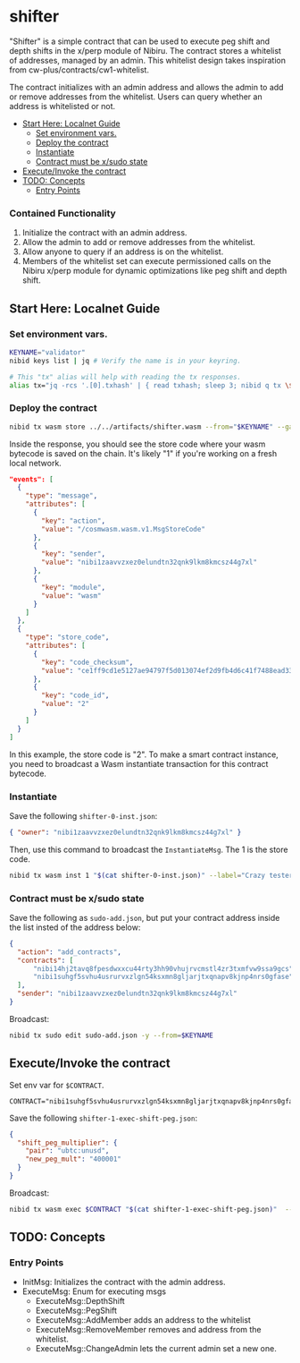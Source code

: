 # shifter 

"Shifter" is a simple contract that can be used to execute peg shift and
depth shifts in the x/perp module of Nibiru. The contract stores a whitelist
of addresses, managed by an admin. This whitelist design takes inspiration
from cw-plus/contracts/cw1-whitelist.

The contract initializes with an admin address and allows the admin to add
or remove addresses from the whitelist. Users can query whether an address
is whitelisted or not.

- [Start Here: Localnet Guide](#start-here-localnet-guide)
  - [Set environment vars.](#set-environment-vars)
  - [Deploy the contract](#deploy-the-contract)
  - [Instantiate](#instantiate)
  - [Contract must be x/sudo state](#contract-must-be-xsudo-state)
- [Execute/Invoke the contract](#executeinvoke-the-contract)
- [TODO: Concepts](#todo-concepts)
  - [Entry Points](#entry-points)

### Contained Functionality

1. Initialize the contract with an admin address.
2. Allow the admin to add or remove addresses from the whitelist.
3. Allow anyone to query if an address is on the whitelist.
4. Members of the whitelist set can execute permissioned calls on the Nibiru
   x/perp module for dynamic optimizations like peg shift and depth shift.


## Start Here: Localnet Guide

### Set environment vars.
```bash
KEYNAME="validator"
nibid keys list | jq # Verify the name is in your keyring.

# This "tx" alias will help with reading the tx responses.
alias tx="jq -rcs '.[0].txhash' | { read txhash; sleep 3; nibid q tx \$txhash | jq '{txhash, height, code, logs, tx, gas_wanted, gas_used}' >> out.json}"
```

### Deploy the contract

```bash
nibid tx wasm store ../../artifacts/shifter.wasm --from="$KEYNAME" --gas=2000999 -y | tx 
```

Inside the response, you should see the store code where your wasm bytecode is
saved on the chain. It's likely "1" if you're working on a fresh local network.


```json
"events": [
  {
    "type": "message",
    "attributes": [
      {
        "key": "action",
        "value": "/cosmwasm.wasm.v1.MsgStoreCode"
      },
      {
        "key": "sender",
        "value": "nibi1zaavvzxez0elundtn32qnk9lkm8kmcsz44g7xl"
      },
      {
        "key": "module",
        "value": "wasm"
      }
    ]
  },
  {
    "type": "store_code",
    "attributes": [
      {
        "key": "code_checksum",
        "value": "ce1ff9cd1e5127ae94797f5d013074ef2d9fb4d6c41f7488ead3361626687d5d"
      },
      {
        "key": "code_id",
        "value": "2"
      }
    ]
  }
]
```

In this example, the store code is "2". To make a smart contract instance, you
need to broadcast a Wasm instantiate transaction for this contract bytecode.

### Instantiate

Save the following `shifter-0-inst.json`:

```json
{ "owner": "nibi1zaavvzxez0elundtn32qnk9lkm8kmcsz44g7xl" }
```

Then, use this command to broadcast the `InstantiateMsg`. The 1 is the store code.

```bash
nibid tx wasm inst 1 "$(cat shifter-0-inst.json)" --label="Crazy tester" --no-admin --from="$KEYNAME" -y | tx
```

### Contract must be x/sudo state


Save the following as `sudo-add.json`, but put your contract address inside the
list insted of the address below:
```json
{
  "action": "add_contracts",
  "contracts": [
      "nibi14hj2tavq8fpesdwxxcu44rty3hh90vhujrvcmstl4zr3txmfvw9ssa9gcs",
      "nibi1suhgf5svhu4usrurvxzlgn54ksxmn8gljarjtxqnapv8kjnp4nrs0gfase"
  ],
  "sender": "nibi1zaavvzxez0elundtn32qnk9lkm8kmcsz44g7xl"
}
```

Broadcast:

```bash
nibid tx sudo edit sudo-add.json -y --from=$KEYNAME
```

## Execute/Invoke the contract

Set env var for `$CONTRACT`.
```
CONTRACT="nibi1suhgf5svhu4usrurvxzlgn54ksxmn8gljarjtxqnapv8kjnp4nrs0gfase"
```

Save the following `shifter-1-exec-shift-peg.json`:
```json
{
  "shift_peg_multiplier": {
    "pair": "ubtc:unusd",
    "new_peg_mult": "400001"
  }
}
```

Broadcast:
```bash
nibid tx wasm exec $CONTRACT "$(cat shifter-1-exec-shift-peg.json)"  --from=$KEYNAME -y | tx
```





<!-- ```bash -->
<!-- # FOR ME -->
<!-- alias tx="jq -rcs '.[0].txhash' | { read txhash; sleep 3; nibid q tx \$txhash | jq '{txhash, height, code, logs, gas_used, gas_wanted, tx}' | vv}" -->
<!-- ``` -->


## TODO: Concepts

### Entry Points

- InitMsg: Initializes the contract with the admin address.
- ExecuteMsg: Enum for executing msgs
  - ExecuteMsg::DepthShift
  - ExecuteMsg::PegShift
  - ExecuteMsg::AddMember adds an address to the whitelist
  - ExecuteMsg::RemoveMember removes and address from the whitelist.
  - ExecuteMsg::ChangeAdmin lets the current admin set a new one.